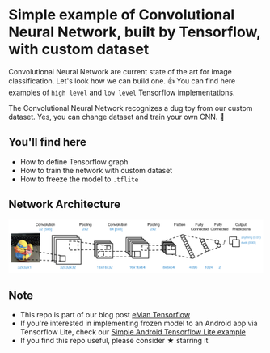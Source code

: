 # Simple example of Convolutional Neural Network, built by Tensorflow, with custom dataset
Convolutional Neural Network are current state of the art for image classification. Let's look how we can build one. 👍 You can find here examples of `high level` and `low level` Tensorflow implementations.

The Convolutional Neural Network recognizes a dug toy from our custom dataset. Yes, you can change dataset and train your own CNN. 🤗

## You'll find here
- How to define Tensorflow graph
- How to train the network with custom dataset
- How to freeze the model to `.tflite`

## Network Architecture
![ ](architecture.png)


## Note
- This repo is part of our blog post [eMan Tensorflow](https://www.eman.cz/)
- If you're interested in implementing frozen model to an Android app via Tensorflow Lite, check our [Simple Android Tensorflow Lite example ](https://gitlab.eman.cz/branislav.stupak/tensorflow-demo-an)
- If you find this repo useful, please consider ★ starring it
